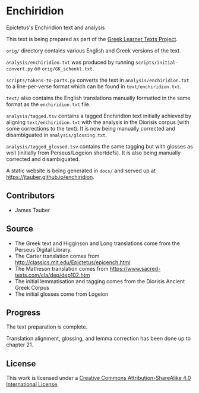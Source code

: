 # Enchiridion

Epictetus's Enchiridion text and analysis

This text is being prepared as part of the [Greek Learner Texts Project](https://greek-learner-texts.org/).

`orig/` directory contains various English and Greek versions of the text.

`analysis/enchiridion.txt` was produced by running `scripts/initial-convert.py` on
`orig/GK_schenkl.txt`.

`scripts/tokens-to-parts.py` converts the text in `analysis/enchiridion.txt` to a line-per-verse format which can be found in `text/enchiridion.txt`.

`text/` also contains the English translations manually formatted in the same format as the `enchiridion.txt` file.

`analysis/tagged.tsv` contains a tagged Enchiridion text initially achieved by aligning `text/enchiridion.txt` with the analysis in the Diorisis corpus (with some corrections to the text). It is now being manually corrected and disambiguated in `analysis/glossing.txt`.

`analysis/tagged_glossed.tsv` contains the same tagging but with glosses as well (initially from Perseus/Logeion shortdefs). It is also being manually corrected and disambiguated.

A static website is being generated in `docs/` and served up at <https://jtauber.github.io/enchiridion>.

## Contributors

* James Tauber

## Source

* The Greek text and Higginson and Long translations come from the Perseus Digital Library.
* The Carter translation comes from http://classics.mit.edu/Epictetus/epicench.html
* The Matheson translation comes from https://www.sacred-texts.com/cla/dep/dep102.htm
* The initial lemmatisation and tagging comes from the Diorisis Ancient Greek Corpus
* The initial glosses come from Logeion

## Progress

The text preparation is complete.

Translation alignment, glossing, and lemma correction has been done up to chapter 21.

## License

This work is licensed under a [Creative Commons Attribution-ShareAlike 4.0 International License](http://creativecommons.org/licenses/by-sa/4.0/).
